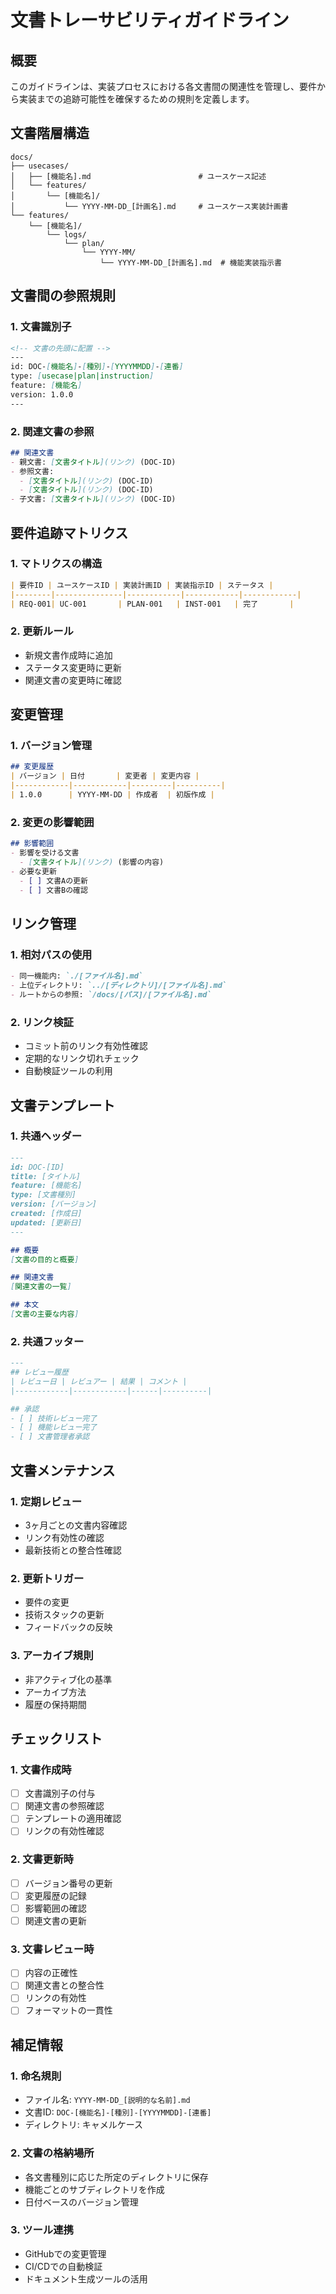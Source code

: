 # 文書トレーサビリティガイドライン

## 概要

このガイドラインは、実装プロセスにおける各文書間の関連性を管理し、要件から実装までの追跡可能性を確保するための規則を定義します。

## 文書階層構造

```
docs/
├── usecases/
│   ├── [機能名].md                        # ユースケース記述
│   └── features/
│       └── [機能名]/
│           └── YYYY-MM-DD_[計画名].md     # ユースケース実装計画書
└── features/
    └── [機能名]/
        └── logs/
            └── plan/
                └── YYYY-MM/
                    └── YYYY-MM-DD_[計画名].md  # 機能実装指示書
```

## 文書間の参照規則

### 1. 文書識別子
```markdown
<!-- 文書の先頭に配置 -->
---
id: DOC-[機能名]-[種別]-[YYYYMMDD]-[連番]
type: [usecase|plan|instruction]
feature: [機能名]
version: 1.0.0
---
```

### 2. 関連文書の参照
```markdown
## 関連文書
- 親文書: [文書タイトル](リンク) (DOC-ID)
- 参照文書:
  - [文書タイトル](リンク) (DOC-ID)
  - [文書タイトル](リンク) (DOC-ID)
- 子文書: [文書タイトル](リンク) (DOC-ID)
```

## 要件追跡マトリクス

### 1. マトリクスの構造
```markdown
| 要件ID | ユースケースID | 実装計画ID | 実装指示ID | ステータス |
|--------|---------------|------------|------------|------------|
| REQ-001| UC-001       | PLAN-001   | INST-001   | 完了       |
```

### 2. 更新ルール
- 新規文書作成時に追加
- ステータス変更時に更新
- 関連文書の変更時に確認

## 変更管理

### 1. バージョン管理
```markdown
## 変更履歴
| バージョン | 日付       | 変更者 | 変更内容 |
|------------|------------|---------|----------|
| 1.0.0      | YYYY-MM-DD | 作成者  | 初版作成 |
```

### 2. 変更の影響範囲
```markdown
## 影響範囲
- 影響を受ける文書
  - [文書タイトル](リンク) (影響の内容)
- 必要な更新
  - [ ] 文書Aの更新
  - [ ] 文書Bの確認
```

## リンク管理

### 1. 相対パスの使用
```markdown
- 同一機能内: `./[ファイル名].md`
- 上位ディレクトリ: `../[ディレクトリ]/[ファイル名].md`
- ルートからの参照: `/docs/[パス]/[ファイル名].md`
```

### 2. リンク検証
- コミット前のリンク有効性確認
- 定期的なリンク切れチェック
- 自動検証ツールの利用

## 文書テンプレート

### 1. 共通ヘッダー
```markdown
---
id: DOC-[ID]
title: [タイトル]
feature: [機能名]
type: [文書種別]
version: [バージョン]
created: [作成日]
updated: [更新日]
---

## 概要
[文書の目的と概要]

## 関連文書
[関連文書の一覧]

## 本文
[文書の主要な内容]
```

### 2. 共通フッター
```markdown
---
## レビュー履歴
| レビュー日 | レビュアー | 結果 | コメント |
|------------|------------|------|----------|

## 承認
- [ ] 技術レビュー完了
- [ ] 機能レビュー完了
- [ ] 文書管理者承認
```

## 文書メンテナンス

### 1. 定期レビュー
- 3ヶ月ごとの文書内容確認
- リンク有効性の確認
- 最新技術との整合性確認

### 2. 更新トリガー
- 要件の変更
- 技術スタックの更新
- フィードバックの反映

### 3. アーカイブ規則
- 非アクティブ化の基準
- アーカイブ方法
- 履歴の保持期間

## チェックリスト

### 1. 文書作成時
- [ ] 文書識別子の付与
- [ ] 関連文書の参照確認
- [ ] テンプレートの適用確認
- [ ] リンクの有効性確認

### 2. 文書更新時
- [ ] バージョン番号の更新
- [ ] 変更履歴の記録
- [ ] 影響範囲の確認
- [ ] 関連文書の更新

### 3. 文書レビュー時
- [ ] 内容の正確性
- [ ] 関連文書との整合性
- [ ] リンクの有効性
- [ ] フォーマットの一貫性

## 補足情報

### 1. 命名規則
- ファイル名: `YYYY-MM-DD_[説明的な名前].md`
- 文書ID: `DOC-[機能名]-[種別]-[YYYYMMDD]-[連番]`
- ディレクトリ: キャメルケース

### 2. 文書の格納場所
- 各文書種別に応じた所定のディレクトリに保存
- 機能ごとのサブディレクトリを作成
- 日付ベースのバージョン管理

### 3. ツール連携
- GitHubでの変更管理
- CI/CDでの自動検証
- ドキュメント生成ツールの活用